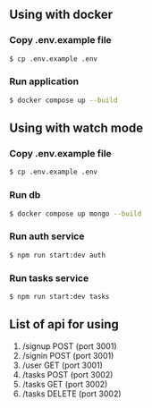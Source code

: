 ## Using with docker

### Copy .env.example file

```bash
$ cp .env.example .env
```

### Run application

```bash
$ docker compose up --build
```

## Using with watch mode

### Copy .env.example file

```bash
$ cp .env.example .env
```

### Run db

```bash
$ docker compose up mongo --build
```

### Run auth service

```bash
$ npm run start:dev auth
```

### Run tasks service

```bash
$ npm run start:dev tasks
```

## List of api for using

1. /signup POST (port 3001)
2. /signin POST (port 3001)
3. /user GET (port 3001)
4. /tasks POST (port 3002)
5. /tasks GET (port 3002)
6. /tasks DELETE (port 3002)
